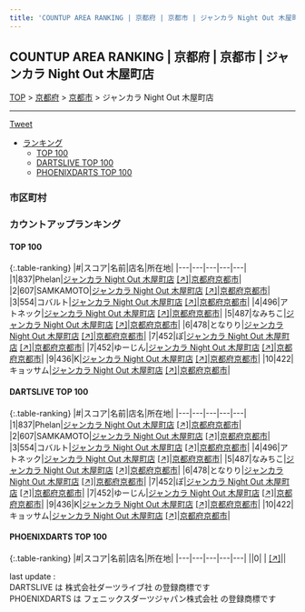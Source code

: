 ```yaml
---
title: 'COUNTUP AREA RANKING | 京都府 | 京都市 | ジャンカラ Night Out 木屋町店'
---
```

## COUNTUP AREA RANKING | 京都府 | 京都市 | ジャンカラ Night Out 木屋町店

[TOP](/darts/rank/) > [京都府](/darts/rank/京都府/) > [京都市](/darts/rank/京都府/京都市/) > ジャンカラ Night Out 木屋町店

___

<a href="https://twitter.com/share?ref_src=twsrc%5Etfw" data-text="COUNTUP AREA RANKING | 京都府京都市ジャンカラ Night Out 木屋町店" class="twitter-share-button" data-hashtags="DARTSLIVE,PHOENIXDARTS,darts,ダーツ" data-show-count="false">Tweet</a>

* [ランキング](#カウントアップランキング)
    * [TOP 100](#top-100)
    * [DARTSLIVE TOP 100](#dartslive-top-100)
    * [PHOENIXDARTS TOP 100](#phoenixdarts-top-100)

### 市区町村

<ul>

</ul>

### カウントアップランキング

#### TOP 100



{:.table-ranking}
|#|スコア|名前|店名|所在地|
|---|---|---|---|---|
|1|837|<span class="rank-name-dl">Phelan</span>|<a href="/darts/rank/shops/01565c3b2f1dbae3a3f63593b5358cc4.html">ジャンカラ Night Out 木屋町店</a> <a href="https://search.dartslive.com/jp/shop/01565c3b2f1dbae3a3f63593b5358cc4">[↗]</a>|<a href="/darts/rank/京都府/京都市">京都府京都市</a>|
|2|607|<span class="rank-name-dl">SAMKAMOTO</span>|<a href="/darts/rank/shops/01565c3b2f1dbae3a3f63593b5358cc4.html">ジャンカラ Night Out 木屋町店</a> <a href="https://search.dartslive.com/jp/shop/01565c3b2f1dbae3a3f63593b5358cc4">[↗]</a>|<a href="/darts/rank/京都府/京都市">京都府京都市</a>|
|3|554|<span class="rank-name-dl">コバルト</span>|<a href="/darts/rank/shops/01565c3b2f1dbae3a3f63593b5358cc4.html">ジャンカラ Night Out 木屋町店</a> <a href="https://search.dartslive.com/jp/shop/01565c3b2f1dbae3a3f63593b5358cc4">[↗]</a>|<a href="/darts/rank/京都府/京都市">京都府京都市</a>|
|4|496|<span class="rank-name-dl">アトネック</span>|<a href="/darts/rank/shops/01565c3b2f1dbae3a3f63593b5358cc4.html">ジャンカラ Night Out 木屋町店</a> <a href="https://search.dartslive.com/jp/shop/01565c3b2f1dbae3a3f63593b5358cc4">[↗]</a>|<a href="/darts/rank/京都府/京都市">京都府京都市</a>|
|5|487|<span class="rank-name-dl">なみちこ</span>|<a href="/darts/rank/shops/01565c3b2f1dbae3a3f63593b5358cc4.html">ジャンカラ Night Out 木屋町店</a> <a href="https://search.dartslive.com/jp/shop/01565c3b2f1dbae3a3f63593b5358cc4">[↗]</a>|<a href="/darts/rank/京都府/京都市">京都府京都市</a>|
|6|478|<span class="rank-name-dl">となりり</span>|<a href="/darts/rank/shops/01565c3b2f1dbae3a3f63593b5358cc4.html">ジャンカラ Night Out 木屋町店</a> <a href="https://search.dartslive.com/jp/shop/01565c3b2f1dbae3a3f63593b5358cc4">[↗]</a>|<a href="/darts/rank/京都府/京都市">京都府京都市</a>|
|7|452|<span class="rank-name-dl">ぽ</span>|<a href="/darts/rank/shops/01565c3b2f1dbae3a3f63593b5358cc4.html">ジャンカラ Night Out 木屋町店</a> <a href="https://search.dartslive.com/jp/shop/01565c3b2f1dbae3a3f63593b5358cc4">[↗]</a>|<a href="/darts/rank/京都府/京都市">京都府京都市</a>|
|7|452|<span class="rank-name-dl">ゆーじん</span>|<a href="/darts/rank/shops/01565c3b2f1dbae3a3f63593b5358cc4.html">ジャンカラ Night Out 木屋町店</a> <a href="https://search.dartslive.com/jp/shop/01565c3b2f1dbae3a3f63593b5358cc4">[↗]</a>|<a href="/darts/rank/京都府/京都市">京都府京都市</a>|
|9|436|<span class="rank-name-dl">K</span>|<a href="/darts/rank/shops/01565c3b2f1dbae3a3f63593b5358cc4.html">ジャンカラ Night Out 木屋町店</a> <a href="https://search.dartslive.com/jp/shop/01565c3b2f1dbae3a3f63593b5358cc4">[↗]</a>|<a href="/darts/rank/京都府/京都市">京都府京都市</a>|
|10|422|<span class="rank-name-dl">キョッサム</span>|<a href="/darts/rank/shops/01565c3b2f1dbae3a3f63593b5358cc4.html">ジャンカラ Night Out 木屋町店</a> <a href="https://search.dartslive.com/jp/shop/01565c3b2f1dbae3a3f63593b5358cc4">[↗]</a>|<a href="/darts/rank/京都府/京都市">京都府京都市</a>|


#### DARTSLIVE TOP 100



{:.table-ranking}
|#|スコア|名前|店名|所在地|
|---|---|---|---|---|
|1|837|<span class="rank-name-dl">Phelan</span>|<a href="/darts/rank/shops/01565c3b2f1dbae3a3f63593b5358cc4.html">ジャンカラ Night Out 木屋町店</a> <a href="https://search.dartslive.com/jp/shop/01565c3b2f1dbae3a3f63593b5358cc4">[↗]</a>|<a href="/darts/rank/京都府/京都市">京都府京都市</a>|
|2|607|<span class="rank-name-dl">SAMKAMOTO</span>|<a href="/darts/rank/shops/01565c3b2f1dbae3a3f63593b5358cc4.html">ジャンカラ Night Out 木屋町店</a> <a href="https://search.dartslive.com/jp/shop/01565c3b2f1dbae3a3f63593b5358cc4">[↗]</a>|<a href="/darts/rank/京都府/京都市">京都府京都市</a>|
|3|554|<span class="rank-name-dl">コバルト</span>|<a href="/darts/rank/shops/01565c3b2f1dbae3a3f63593b5358cc4.html">ジャンカラ Night Out 木屋町店</a> <a href="https://search.dartslive.com/jp/shop/01565c3b2f1dbae3a3f63593b5358cc4">[↗]</a>|<a href="/darts/rank/京都府/京都市">京都府京都市</a>|
|4|496|<span class="rank-name-dl">アトネック</span>|<a href="/darts/rank/shops/01565c3b2f1dbae3a3f63593b5358cc4.html">ジャンカラ Night Out 木屋町店</a> <a href="https://search.dartslive.com/jp/shop/01565c3b2f1dbae3a3f63593b5358cc4">[↗]</a>|<a href="/darts/rank/京都府/京都市">京都府京都市</a>|
|5|487|<span class="rank-name-dl">なみちこ</span>|<a href="/darts/rank/shops/01565c3b2f1dbae3a3f63593b5358cc4.html">ジャンカラ Night Out 木屋町店</a> <a href="https://search.dartslive.com/jp/shop/01565c3b2f1dbae3a3f63593b5358cc4">[↗]</a>|<a href="/darts/rank/京都府/京都市">京都府京都市</a>|
|6|478|<span class="rank-name-dl">となりり</span>|<a href="/darts/rank/shops/01565c3b2f1dbae3a3f63593b5358cc4.html">ジャンカラ Night Out 木屋町店</a> <a href="https://search.dartslive.com/jp/shop/01565c3b2f1dbae3a3f63593b5358cc4">[↗]</a>|<a href="/darts/rank/京都府/京都市">京都府京都市</a>|
|7|452|<span class="rank-name-dl">ぽ</span>|<a href="/darts/rank/shops/01565c3b2f1dbae3a3f63593b5358cc4.html">ジャンカラ Night Out 木屋町店</a> <a href="https://search.dartslive.com/jp/shop/01565c3b2f1dbae3a3f63593b5358cc4">[↗]</a>|<a href="/darts/rank/京都府/京都市">京都府京都市</a>|
|7|452|<span class="rank-name-dl">ゆーじん</span>|<a href="/darts/rank/shops/01565c3b2f1dbae3a3f63593b5358cc4.html">ジャンカラ Night Out 木屋町店</a> <a href="https://search.dartslive.com/jp/shop/01565c3b2f1dbae3a3f63593b5358cc4">[↗]</a>|<a href="/darts/rank/京都府/京都市">京都府京都市</a>|
|9|436|<span class="rank-name-dl">K</span>|<a href="/darts/rank/shops/01565c3b2f1dbae3a3f63593b5358cc4.html">ジャンカラ Night Out 木屋町店</a> <a href="https://search.dartslive.com/jp/shop/01565c3b2f1dbae3a3f63593b5358cc4">[↗]</a>|<a href="/darts/rank/京都府/京都市">京都府京都市</a>|
|10|422|<span class="rank-name-dl">キョッサム</span>|<a href="/darts/rank/shops/01565c3b2f1dbae3a3f63593b5358cc4.html">ジャンカラ Night Out 木屋町店</a> <a href="https://search.dartslive.com/jp/shop/01565c3b2f1dbae3a3f63593b5358cc4">[↗]</a>|<a href="/darts/rank/京都府/京都市">京都府京都市</a>|


#### PHOENIXDARTS TOP 100



{:.table-ranking}
|#|スコア|名前|店名|所在地|
|---|---|---|---|---|
||0|<span class="rank-name-dl"> </span>|<a href="/darts/rank/shops/.html"></a> <a href="">[↗]</a>|<a href="/darts/rank//"></a>|


<div class="footer border-top border-gray-light mt-5 pt-3 text-right text-gray">
    last update : <span style="font-weight: italic" id="foot_last_modified"></span><br />
    DARTSLIVE は 株式会社ダーツライブ社 の登録商標です<br />
    PHOENIXDARTS は フェニックスダーツジャパン株式会社 の登録商標です<br />
</div>

<script src="https://cdnjs.cloudflare.com/ajax/libs/jquery.tablesorter/2.31.3/js/jquery.tablesorter.min.js" integrity="sha512-qzgd5cYSZcosqpzpn7zF2ZId8f/8CHmFKZ8j7mU4OUXTNRd5g+ZHBPsgKEwoqxCtdQvExE5LprwwPAgoicguNg==" crossorigin="anonymous" referrerpolicy="no-referrer"></script>
<link rel="stylesheet" href="https://cdnjs.cloudflare.com/ajax/libs/jquery.tablesorter/2.31.3/css/theme.default.min.css" integrity="sha512-wghhOJkjQX0Lh3NSWvNKeZ0ZpNn+SPVXX1Qyc9OCaogADktxrBiBdKGDoqVUOyhStvMBmJQ8ZdMHiR3wuEq8+w==" crossorigin="anonymous" referrerpolicy="no-referrer" />
<script>
$(function() {
    $(".table-ranking").tablesorter({sortList:[[0, 0]]});
    $("#foot_last_modified").text(formatDate(new Date(document.lastModified), 'yyyy-MM-dd HH:mm:ss'));
});
</script>

<script async src="https://platform.twitter.com/widgets.js" charset="utf-8"></script>